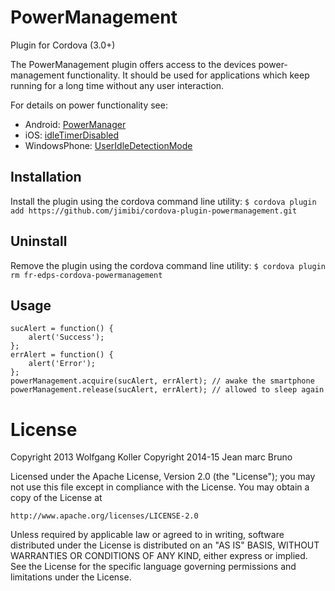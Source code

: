 PowerManagement
===============
Plugin for Cordova (3.0+)

The PowerManagement plugin offers access to the devices power-management functionality.
It should be used for applications which keep running for a long time without any user interaction.

For details on power functionality see:

* Android: [PowerManager](http://developer.android.com/reference/android/os/PowerManager.html)
* iOS: [idleTimerDisabled](http://developer.apple.com/library/ios/documentation/UIKit/Reference/UIApplication_Class/Reference/Reference.html#//apple_ref/occ/instp/UIApplication/idleTimerDisabled)
* WindowsPhone: [UserIdleDetectionMode](http://msdn.microsoft.com/en-US/library/windowsphone/develop/microsoft.phone.shell.phoneapplicationservice.useridledetectionmode%28v=vs.105%29.aspx)

Installation
------------
Install the plugin using the cordova command line utility:
`$ cordova plugin add https://github.com/jimibi/cordova-plugin-powermanagement.git`

Uninstall
---------
Remove the plugin using the cordova command line utility:
`$ cordova plugin rm fr-edps-cordova-powermanagement`

Usage
-----
    sucAlert = function() {
        alert('Success');
    };
    errAlert = function() {
        alert('Error');
    };
    powerManagement.acquire(sucAlert, errAlert); // awake the smartphone
    powerManagement.release(sucAlert, errAlert); // allowed to sleep again

License
=======
Copyright 2013    Wolfgang Koller
Copyright 2014-15 Jean marc Bruno

Licensed under the Apache License, Version 2.0 (the "License");
you may not use this file except in compliance with the License.
You may obtain a copy of the License at

    http://www.apache.org/licenses/LICENSE-2.0

Unless required by applicable law or agreed to in writing, software
distributed under the License is distributed on an "AS IS" BASIS,
WITHOUT WARRANTIES OR CONDITIONS OF ANY KIND, either express or implied.
See the License for the specific language governing permissions and
limitations under the License.
